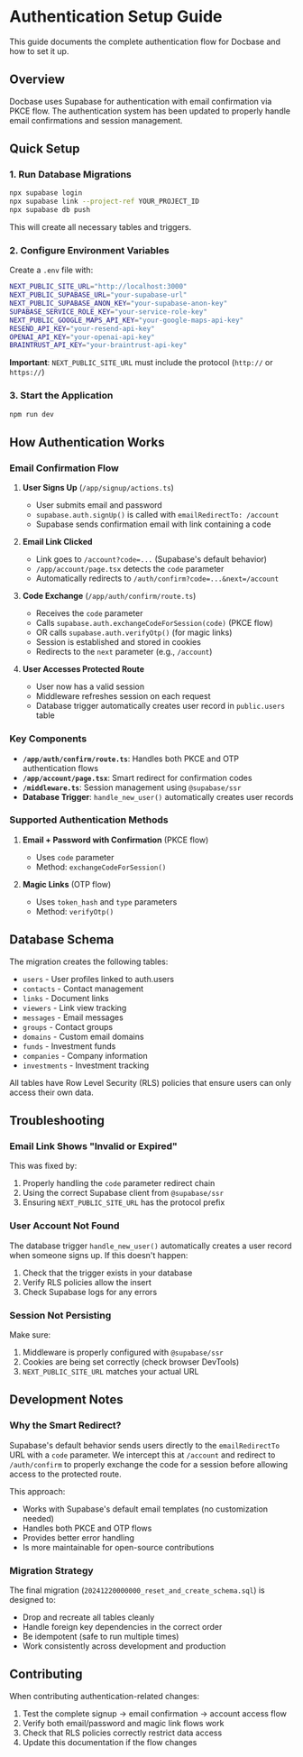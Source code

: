 # Authentication Setup Guide

This guide documents the complete authentication flow for Docbase and how to set it up.

## Overview

Docbase uses Supabase for authentication with email confirmation via PKCE flow. The authentication system has been updated to properly handle email confirmations and session management.

## Quick Setup

### 1. Run Database Migrations

```bash
npx supabase login
npx supabase link --project-ref YOUR_PROJECT_ID
npx supabase db push
```

This will create all necessary tables and triggers.

### 2. Configure Environment Variables

Create a `.env` file with:

```bash
NEXT_PUBLIC_SITE_URL="http://localhost:3000"
NEXT_PUBLIC_SUPABASE_URL="your-supabase-url"
NEXT_PUBLIC_SUPABASE_ANON_KEY="your-supabase-anon-key"
SUPABASE_SERVICE_ROLE_KEY="your-service-role-key"
NEXT_PUBLIC_GOOGLE_MAPS_API_KEY="your-google-maps-api-key"
RESEND_API_KEY="your-resend-api-key"
OPENAI_API_KEY="your-openai-api-key"
BRAINTRUST_API_KEY="your-braintrust-api-key"
```

**Important**: `NEXT_PUBLIC_SITE_URL` must include the protocol (`http://` or `https://`)

### 3. Start the Application

```bash
npm run dev
```

## How Authentication Works

### Email Confirmation Flow

1. **User Signs Up** (`/app/signup/actions.ts`)

   - User submits email and password
   - `supabase.auth.signUp()` is called with `emailRedirectTo: /account`
   - Supabase sends confirmation email with link containing a code

2. **Email Link Clicked**

   - Link goes to `/account?code=...` (Supabase's default behavior)
   - `/app/account/page.tsx` detects the `code` parameter
   - Automatically redirects to `/auth/confirm?code=...&next=/account`

3. **Code Exchange** (`/app/auth/confirm/route.ts`)

   - Receives the `code` parameter
   - Calls `supabase.auth.exchangeCodeForSession(code)` (PKCE flow)
   - OR calls `supabase.auth.verifyOtp()` (for magic links)
   - Session is established and stored in cookies
   - Redirects to the `next` parameter (e.g., `/account`)

4. **User Accesses Protected Route**
   - User now has a valid session
   - Middleware refreshes session on each request
   - Database trigger automatically creates user record in `public.users` table

### Key Components

- **`/app/auth/confirm/route.ts`**: Handles both PKCE and OTP authentication flows
- **`/app/account/page.tsx`**: Smart redirect for confirmation codes
- **`/middleware.ts`**: Session management using `@supabase/ssr`
- **Database Trigger**: `handle_new_user()` automatically creates user records

### Supported Authentication Methods

1. **Email + Password with Confirmation** (PKCE flow)

   - Uses `code` parameter
   - Method: `exchangeCodeForSession()`

2. **Magic Links** (OTP flow)
   - Uses `token_hash` and `type` parameters
   - Method: `verifyOtp()`

## Database Schema

The migration creates the following tables:

- `users` - User profiles linked to auth.users
- `contacts` - Contact management
- `links` - Document links
- `viewers` - Link view tracking
- `messages` - Email messages
- `groups` - Contact groups
- `domains` - Custom email domains
- `funds` - Investment funds
- `companies` - Company information
- `investments` - Investment tracking

All tables have Row Level Security (RLS) policies that ensure users can only access their own data.

## Troubleshooting

### Email Link Shows "Invalid or Expired"

This was fixed by:

1. Properly handling the `code` parameter redirect chain
2. Using the correct Supabase client from `@supabase/ssr`
3. Ensuring `NEXT_PUBLIC_SITE_URL` has the protocol prefix

### User Account Not Found

The database trigger `handle_new_user()` automatically creates a user record when someone signs up. If this doesn't happen:

1. Check that the trigger exists in your database
2. Verify RLS policies allow the insert
3. Check Supabase logs for any errors

### Session Not Persisting

Make sure:

1. Middleware is properly configured with `@supabase/ssr`
2. Cookies are being set correctly (check browser DevTools)
3. `NEXT_PUBLIC_SITE_URL` matches your actual URL

## Development Notes

### Why the Smart Redirect?

Supabase's default behavior sends users directly to the `emailRedirectTo` URL with a `code` parameter. We intercept this at `/account` and redirect to `/auth/confirm` to properly exchange the code for a session before allowing access to the protected route.

This approach:

- Works with Supabase's default email templates (no customization needed)
- Handles both PKCE and OTP flows
- Provides better error handling
- Is more maintainable for open-source contributions

### Migration Strategy

The final migration (`20241220000000_reset_and_create_schema.sql`) is designed to:

- Drop and recreate all tables cleanly
- Handle foreign key dependencies in the correct order
- Be idempotent (safe to run multiple times)
- Work consistently across development and production

## Contributing

When contributing authentication-related changes:

1. Test the complete signup → email confirmation → account access flow
2. Verify both email/password and magic link flows work
3. Check that RLS policies correctly restrict data access
4. Update this documentation if the flow changes
